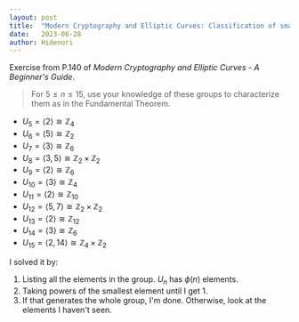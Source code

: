 ```yaml
---
layout: post
title:  "Modern Cryptography and Elliptic Curves: Classification of small Abelian groups"
date:   2023-06-28
author: Hidenori
---
```


Exercise from P.140 of _Modern Cryptography and Elliptic Curves - A Beginner's Guide_.

> For $5 \leq n \leq 15$, use your knowledge of these groups to characterize them as in the Fundamental Theorem.

- $U_5 = \langle 2 \rangle \cong \mathbb{Z}_4$
- $U_6 = \langle 5 \rangle \cong \mathbb{Z}_2$
- $U_7 = \langle 3 \rangle \cong \mathbb{Z}_6$
- $U_8 = \langle 3, 5 \rangle \cong \mathbb{Z}_2 \times \mathbb{Z}_2$
- $U_9 = \langle 2 \rangle \cong \mathbb{Z}_6$
- $U_{10} = \langle 3 \rangle \cong \mathbb{Z}_4$
- $U_{11} = \langle 2 \rangle \cong \mathbb{Z}_{10}$
- $U_{12} = \langle 5, 7 \rangle \cong \mathbb{Z}_{2} \times \mathbb{Z}_2$
- $U_{13} = \langle 2 \rangle \cong \mathbb{Z}_{12}$
- $U_{14} = \langle 3 \rangle \cong \mathbb{Z}_{6}$
- $U_{15} = \langle 2, 14 \rangle \cong \mathbb{Z}_{4} \times \mathbb{Z}_2$

I solved it by:
1. Listing all the elements in the group. $U_n$ has $\phi(n)$ elements.
1. Taking powers of the smallest element until I get 1.
1. If that generates the whole group, I'm done. Otherwise, look at the elements I haven't seen.

